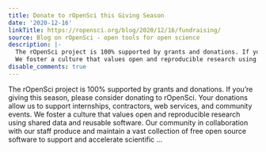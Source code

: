 ```yaml
---
title: Donate to rOpenSci this Giving Season
date: '2020-12-16'
linkTitle: https://ropensci.org/blog/2020/12/16/fundraising/
source: Blog on rOpenSci - open tools for open science
description: |-
  The rOpenSci project is 100% supported by grants and donations. If you&rsquo;re giving this season, please consider donating to rOpenSci. Your donations allow us to support internships, contractors, web services, and community events.
  We foster a culture that values open and reproducible research using shared data and reusable software. Our community in collaboration with our staff produce and maintain a vast collection of free open source software to support and accelerate scientific ...
disable_comments: true
---
```

The rOpenSci project is 100% supported by grants and donations. If you&rsquo;re giving this season, please consider donating to rOpenSci. Your donations allow us to support internships, contractors, web services, and community events.
We foster a culture that values open and reproducible research using shared data and reusable software. Our community in collaboration with our staff produce and maintain a vast collection of free open source software to support and accelerate scientific ...